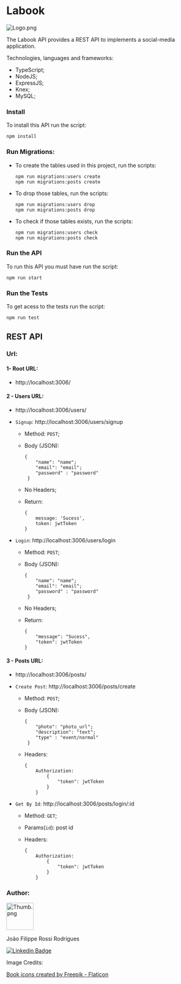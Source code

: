 # Labook

![Logo.png](D:\github\labook\labook\assets\Logo.png)

The Labook API provides a REST API to implements a social-media application.

Technologies, languages and frameworks:

- TypeScript;
- NodeJS;
- ExpressJS;
- Knex;
- MySQL;

### Install

To install this API run the script:

`
npm install
`

### Run Migrations:

- To create the tables used in this project, run the scripts:
  
  ```
  npm run migrations:users create
  npm run migrations:posts create
  ```

- To drop those tables, run the scripts:
  
  ```
  npm run migrations:users drop
  npm run migrations:posts drop
  ```

- To check if those tables exists, run the scripts:
  
  ```
  npm run migrations:users check
  npm run migrations:posts check
  ```

### Run the API

To run this API you must have run the script:

`
npm run start
`

### Run the Tests

To get acess to the tests run the script:

`
npm run test
`

## REST API

### Url:

#### 1- Root URL:

- http://localhost:3006/

#### 2 - Users URL:

- http://localhost:3006/users/

- `Signup`: http://localhost:3006/users/signup
  
  - Method: `POST`;
  
  - Body (JSON):
    
    ```
    {
        "name": "name";
        "email": "email";
        "password" : "password"
     } 
    ```
  
  - No Headers;
  
  - Return:
    
    ```
    {
        message: 'Sucess',
        token: jwtToken
    }
    ```

- `Login`: http://localhost:3006/users/login
  
  - Method: `POST`;
  
  - Body (JSON):
    
    ```
    {
        "name": "name";
        "email": "email";
        "password" : "password"
     } 
    ```
  
  - No Headers;
  
  - Return:
    
    ```
    {
        "message": "Sucess",
        "token": jwtToken
    }
    ```

#### 3 - Posts URL:

- http://localhost:3006/posts/

- `Create Post`: http://localhost:3006/posts/create
  
  - Method: `POST`;
  
  - Body (JSON):
    
    ```
    {
        "photo": "photo_url";
        "description": "text";
        "type" : "event/normal"
     } 
    ```
  
  - Headers:
    
    ```
    {
        Authorization: 
            {
                "token": jwtToken
            }
        } 
    ```

- `Get By Id`: http://localhost:3006/posts/login/:id
  
  - Method: `GET`;
  
  - Params(`id`): post id  
  
  - Headers:
    
    ```
    {
        Authorization: 
            {
                "token": jwtToken
            }
        } 
    ```

### 

### Author:



<img title="" src="file:///D:/OneDrive/Imagens/Thumb.png" alt="Thumb.png" data-align="inline" width="71">  

João Filippe Rossi Rodrigues 

[![Linkedin Badge](https://img.shields.io/badge/LinkedIn-0077B5?style=for-the-badge&logo=linkedin&logoColor=white&link=LINK_LINKEDIN)](https://www.linkedin.com/in/joaofilippe/)





Image Credits:

<a href="https://www.flaticon.com/free-icons/book" title="book icons">Book icons created by Freepik - Flaticon</a> 